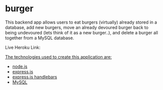 # burger

This backend app allows users to eat burgers (virtually) already stored in a database, add new burgers, move an already devoured burger back to being undevoured (lets think of it as a new burger..), and delete a burger all together from a MySQL database.

Live Heroku Link: <a href="https://hidden-sands-28956.herokuapp.com/">

The technologies used to create this application are:

- node.js
- express.js
- express.js handlebars
- MySQL